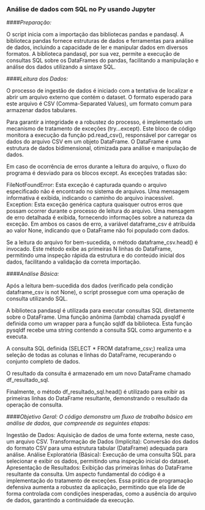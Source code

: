 ### Análise de dados com SQL no Py usando Jupyter

####*Preparação:*

O script inicia com a importação das bibliotecas pandas e pandasql. A biblioteca pandas fornece estruturas de dados e ferramentas para análise de dados, incluindo a capacidade de ler e manipular dados em diversos formatos. A biblioteca pandasql, por sua vez, permite a execução de consultas SQL sobre os DataFrames do pandas, facilitando a manipulação e análise dos dados utilizando a sintaxe SQL.

####*Leitura dos Dados:*

O processo de ingestão de dados é iniciado com a tentativa de localizar e abrir um arquivo externo que contém o dataset. O formato esperado para este arquivo é CSV (Comma-Separated Values), um formato comum para armazenar dados tabulares.

Para garantir a integridade e a robustez do processo, é implementado um mecanismo de tratamento de exceções (try...except). Este bloco de código monitora a execução da função pd.read_csv(), responsável por carregar os dados do arquivo CSV em um objeto DataFrame. O DataFrame é uma estrutura de dados bidimensional, otimizada para análise e manipulação de dados.

Em caso de ocorrência de erros durante a leitura do arquivo, o fluxo do programa é desviado para os blocos except. As exceções tratadas são:

FileNotFoundError: Esta exceção é capturada quando o arquivo especificado não é encontrado no sistema de arquivos. Uma mensagem informativa é exibida, indicando o caminho do arquivo inacessível.
Exception: Esta exceção genérica captura quaisquer outros erros que possam ocorrer durante o processo de leitura do arquivo. Uma mensagem de erro detalhada é exibida, fornecendo informações sobre a natureza da exceção.
Em ambos os casos de erro, a variável dataframe_csv é atribuída ao valor None, indicando que o DataFrame não foi populado com dados.

Se a leitura do arquivo for bem-sucedida, o método dataframe_csv.head() é invocado. Este método exibe as primeiras N linhas do DataFrame, permitindo uma inspeção rápida da estrutura e do conteúdo inicial dos dados, facilitando a validação da correta importação.

####*Análise Básica:*

Após a leitura bem-sucedida dos dados (verificado pela condição dataframe_csv is not None), o script prossegue com uma operação de consulta utilizando SQL.

A biblioteca pandasql é utilizada para executar consultas SQL diretamente sobre o DataFrame. Uma função anônima (lambda) chamada pysqldf é definida como um wrapper para a função sqldf da biblioteca. Esta função pysqldf recebe uma string contendo a consulta SQL como argumento e a executa.

A consulta SQL definida (SELECT * FROM dataframe_csv;) realiza uma seleção de todas as colunas e linhas do DataFrame, recuperando o conjunto completo de dados.

O resultado da consulta é armazenado em um novo DataFrame chamado df_resultado_sql.

Finalmente, o método df_resultado_sql.head() é utilizado para exibir as primeiras linhas do DataFrame resultante, demonstrando o resultado da operação de consulta.

####*Objetivo Geral: O código demonstra um fluxo de trabalho básico em análise de dados, que compreende as seguintes etapas:*

Ingestão de Dados: Aquisição de dados de uma fonte externa, neste caso, um arquivo CSV.
Transformação de Dados (Implícita): Conversão dos dados do formato CSV para uma estrutura tabular (DataFrame) adequada para análise.
Análise Exploratória (Básica): Execução de uma consulta SQL para selecionar e exibir os dados, permitindo uma inspeção inicial do dataset.
Apresentação de Resultados: Exibição das primeiras linhas do DataFrame resultante da consulta.
Um aspecto fundamental do código é a implementação do tratamento de exceções. Essa prática de programação defensiva aumenta a robustez da aplicação, permitindo que ela lide de forma controlada com condições inesperadas, como a ausência do arquivo de dados, garantindo a continuidade da execução.
